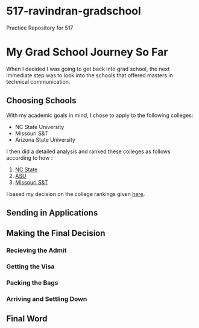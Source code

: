# 517-ravindran-gradschool

Practice Repository for 517

# My Grad School Journey So Far

When I decided I was going to get back into grad school, the next immediate step was to look into the schools that offered masters in technical communication.


## Choosing Schools

With my academic goals in mind, I chose to apply to the following colleges:

* NC State University 
* Missouri S&T
* Arizona State University

I then did a detailed analysis and ranked these colleges as follows according to how :

1. [NC State](www.ncsu.com)
2. [ASU](https://asuonline.asu.edu)
3. [Missouri S&T](www.mst.edu)

I based my decision on the college rankings given [here][another link]. 

## Sending in Applications

## Making the Final Decision 

### Recieving the Admit

### Getting the Visa

### Packing the Bags

### Arriving and Settling Down

## Final Word

[another link]: www.www.stumbleupon.com